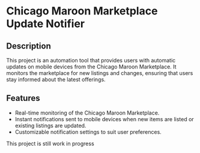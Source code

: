 # Chicago Maroon Marketplace Update Notifier

## Description
This project is an automation tool that provides users with automatic updates on mobile devices from the Chicago Maroon Marketplace. It monitors the marketplace for new listings and changes, ensuring that users stay informed about the latest offerings.

## Features
- Real-time monitoring of the Chicago Maroon Marketplace.
- Instant notifications sent to mobile devices when new items are listed or existing listings are updated.
- Customizable notification settings to suit user preferences.

This project is still work in progress
